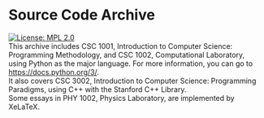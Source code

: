 # Source Code Archive
[![License: MPL 2.0](https://img.shields.io/badge/License-MPL_2.0-brightgreen.svg)](https://github.com/arsity/Archive/blob/master/LICENSE) <br>
This archive includes CSC 1001, Introduction to Computer Science: Programming Methodology, and CSC 1002, Computational Laboratory, using Python as the major language. For more information, you can go to https://docs.python.org/3/. <br>
It also covers CSC 3002, Introduction to Computer Science: Programming Paradigms, using C++ with the Stanford C++ Library. <br>
Some essays in PHY 1002, Physics Laboratory, are implemented by XeLaTeX. <br>
